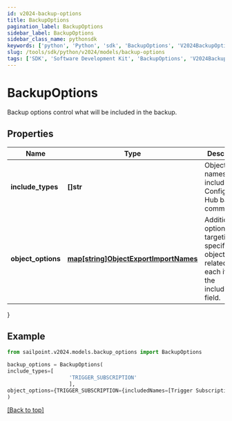 ```yaml
---
id: v2024-backup-options
title: BackupOptions
pagination_label: BackupOptions
sidebar_label: BackupOptions
sidebar_class_name: pythonsdk
keywords: ['python', 'Python', 'sdk', 'BackupOptions', 'V2024BackupOptions'] 
slug: /tools/sdk/python/v2024/models/backup-options
tags: ['SDK', 'Software Development Kit', 'BackupOptions', 'V2024BackupOptions']
---
```


# BackupOptions

Backup options control what will be included in the backup.

## Properties

Name | Type | Description | Notes
------------ | ------------- | ------------- | -------------
**include_types** | **[]str** | Object type names to be included in a Configuration Hub backup command. | [optional] 
**object_options** | [**map[string]ObjectExportImportNames**](object-export-import-names) | Additional options targeting specific objects related to each item in the includeTypes field. | [optional] 
}

## Example

```python
from sailpoint.v2024.models.backup_options import BackupOptions

backup_options = BackupOptions(
include_types=[
                    'TRIGGER_SUBSCRIPTION'
                    ],
object_options={TRIGGER_SUBSCRIPTION={includedNames=[Trigger Subscription name]}}
)

```
[[Back to top]](#) 

